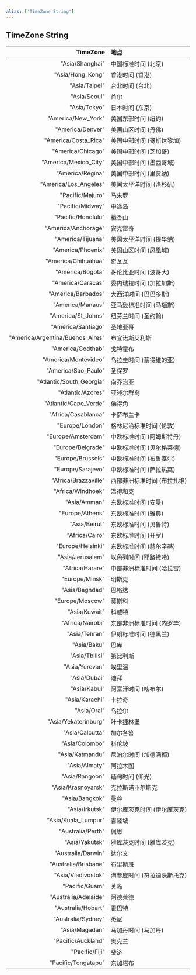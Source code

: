 ```yaml
---
alias: ['TimeZone String']
---
```


## TimeZone String

| TimeZone                        | 地点                        |
| ------------------------------: | :-------------------------- |
| "Asia/Shanghai"                 | 中国标准时间 (北京)         |
| "Asia/Hong_Kong"                | 香港时间 (香港)             |
| "Asia/Taipei"                   | 台北时间 (台北)             |
| "Asia/Seoul"                    | 首尔                        |
| "Asia/Tokyo"                    | 日本时间 (东京)             |
| "America/New_York"              | 美国东部时间 (纽约)         |
| "America/Denver"                | 美国山区时间 (丹佛)         |
| "America/Costa_Rica"            | 美国中部时间 (哥斯达黎加)   |
| "America/Chicago"               | 美国中部时间 (芝加哥)       |
| "America/Mexico_City"           | 美国中部时间 (墨西哥城)     |
| "America/Regina"                | 美国中部时间 (里贾纳)       |
| "America/Los_Angeles"           | 美国太平洋时间 (洛杉矶)     |
| "Pacific/Majuro"                | 马朱罗                      |
| "Pacific/Midway"                | 中途岛                      |
| "Pacific/Honolulu"              | 檀香山                      |
| "America/Anchorage"             | 安克雷奇                    |
| "America/Tijuana"               | 美国太平洋时间 (提华纳)     |
| "America/Phoenix"               | 美国山区时间 (凤凰城)       |
| "America/Chihuahua"             | 奇瓦瓦                      |
| "America/Bogota"                | 哥伦比亚时间 (波哥大)       |
| "America/Caracas"               | 委内瑞拉时间 (加拉加斯)     |
| "America/Barbados"              | 大西洋时间 (巴巴多斯)       |
| "America/Manaus"                | 亚马逊标准时间 (马瑙斯)     |
| "America/St_Johns"              | 纽芬兰时间 (圣约翰)         |
| "America/Santiago"              | 圣地亚哥                    |
| "America/Argentina/Buenos_Aires"| 布宜诺斯艾利斯              |
| "America/Godthab"               | 戈特霍布                    |
| "America/Montevideo"            | 乌拉圭时间 (蒙得维的亚)     |
| "America/Sao_Paulo"             | 圣保罗                      |
| "Atlantic/South_Georgia"        | 南乔治亚                    |
| "Atlantic/Azores"               | 亚述尔群岛                  |
| "Atlantic/Cape_Verde"           | 佛得角                      |
| "Africa/Casablanca"             | 卡萨布兰卡                  |
| "Europe/London"                 | 格林尼治标准时间 (伦敦)     |
| "Europe/Amsterdam"              | 中欧标准时间 (阿姆斯特丹)   |
| "Europe/Belgrade"               | 中欧标准时间 (贝尔格莱德)   |
| "Europe/Brussels"               | 中欧标准时间 (布鲁塞尔)     |
| "Europe/Sarajevo"               | 中欧标准时间 (萨拉热窝)     |
| "Africa/Brazzaville"            | 西部非洲标准时间 (布拉扎维) |
| "Africa/Windhoek"               | 温得和克                    |
| "Asia/Amman"                    | 东欧标准时间 (安曼)         |
| "Europe/Athens"                 | 东欧标准时间 (雅典)         |
| "Asia/Beirut"                   | 东欧标准时间 (贝鲁特)       |
| "Africa/Cairo"                  | 东欧标准时间 (开罗)         |
| "Europe/Helsinki"               | 东欧标准时间 (赫尔辛基)     |
| "Asia/Jerusalem"                | 以色列时间 (耶路撒冷)       |
| "Africa/Harare"                 | 中部非洲标准时间 (哈拉雷)   |
| "Europe/Minsk"                  | 明斯克                      |
| "Asia/Baghdad"                  | 巴格达                      |
| "Europe/Moscow"                 | 莫斯科                      |
| "Asia/Kuwait"                   | 科威特                      |
| "Africa/Nairobi"                | 东部非洲标准时间 (内罗毕)   |
| "Asia/Tehran"                   | 伊朗标准时间 (德黑兰)       |
| "Asia/Baku"                     | 巴库                        |
| "Asia/Tbilisi"                  | 第比利斯                    |
| "Asia/Yerevan"                  | 埃里温                      |
| "Asia/Dubai"                    | 迪拜                        |
| "Asia/Kabul"                    | 阿富汗时间 (喀布尔)         |
| "Asia/Karachi"                  | 卡拉奇                      |
| "Asia/Oral"                     | 乌拉尔                      |
| "Asia/Yekaterinburg"            | 叶卡捷林堡                  |
| "Asia/Calcutta"                 | 加尔各答                    |
| "Asia/Colombo"                  | 科伦坡                      |
| "Asia/Katmandu"                 | 尼泊尔时间 (加德满都)       |
| "Asia/Almaty"                   | 阿拉木图                    |
| "Asia/Rangoon"                  | 缅甸时间 (仰光)             |
| "Asia/Krasnoyarsk"              | 克拉斯诺亚尔斯克            |
| "Asia/Bangkok"                  | 曼谷                        |
| "Asia/Irkutsk"                  | 伊尔库茨克时间 (伊尔库茨克) |
| "Asia/Kuala_Lumpur"             | 吉隆坡                      |
| "Australia/Perth"               | 佩思                        |
| "Asia/Yakutsk"                  | 雅库茨克时间 (雅库茨克)     |
| "Australia/Darwin"              | 达尔文                      |
| "Australia/Brisbane"            | 布里斯班                    |
| "Asia/Vladivostok"              | 海参崴时间 (符拉迪沃斯托克) |
| "Pacific/Guam"                  | 关岛                        |
| "Australia/Adelaide"            | 阿德莱德                    |
| "Australia/Hobart"              | 霍巴特                      |
| "Australia/Sydney"              | 悉尼                        |
| "Asia/Magadan"                  | 马加丹时间 (马加丹)         |
| "Pacific/Auckland"              | 奥克兰                      |
| "Pacific/Fiji"                  | 斐济                        |
| "Pacific/Tongatapu"             | 东加塔布                    |